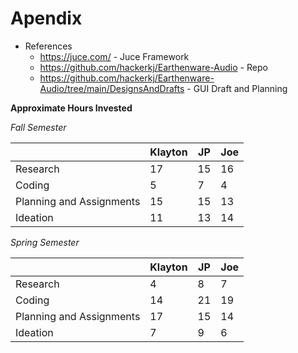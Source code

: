 # Apendix

- References
  - https://juce.com/  - Juce Framework
  - https://github.com/hackerkj/Earthenware-Audio - Repo
  - https://github.com/hackerkj/Earthenware-Audio/tree/main/DesignsAndDrafts - GUI Draft and Planning
  
**Approximate Hours Invested**

*Fall Semester*

|  | Klayton | JP | Joe |
| ----------- | ----------- | ------- | ----- |
| Research | 17 | 15 | 16 |
| Coding | 5 | 7 | 4
| Planning and Assignments| 15 | 15 | 13 | 
| Ideation | 11 | 13 | 14 |

*Spring Semester*

|  | Klayton | JP | Joe |
| ----------- | ----------- | ------- | ----- |
| Research | 4 | 8 | 7 |
| Coding | 14 | 21 | 19
| Planning and Assignments| 17 | 15 | 14 | 
| Ideation | 7 | 9 | 6 |
